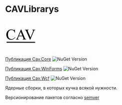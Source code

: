 # CAVLibrarys 
![Иконка проекта](https://raw.githubusercontent.com/ChernenkoAV/CAVLibrarys/master/src/Cav.png)

[Публикация Cav.Core](https://www.nuget.org/packages/Cav.Core/)
<img alt="NuGet Version" src="https://img.shields.io/nuget/v/Cav.Core.svg" />

[Публикация Cav.WinForms](https://www.nuget.org/packages/Cav.WinForms/)
<img alt="NuGet Version" src="https://img.shields.io/nuget/v/Cav.WinForms.svg" />

[Публикация Cav.Wcf](https://www.nuget.org/packages/Cav.Wcf/)
<img alt="NuGet Version" src="https://img.shields.io/nuget/v/Cav.Wcf.svg" />

Ядерные сборки, в которых кучка всякой нужности.

Версионирование пакетов согласно [semver](http://semver.org/lang/ru/)
